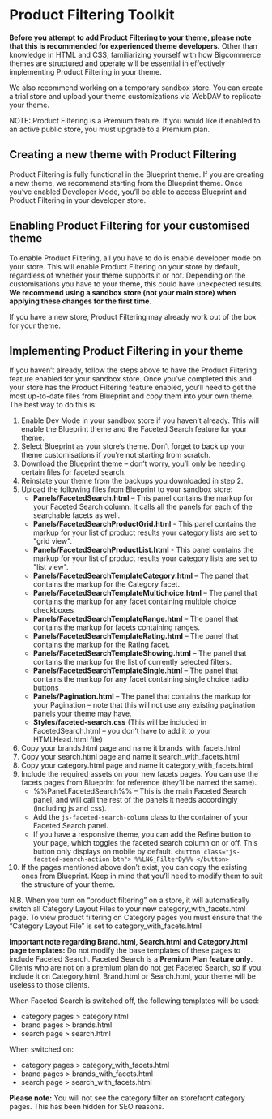 # <span class="jumptarget"> Product Filtering Toolkit </span>

**Before you attempt to add Product Filtering to your theme, please note that this is recommended for experienced theme developers.** Other than knowledge in HTML and CSS, familiarizing yourself with how Bigcommerce themes are structured and operate will be essential in effectively implementing Product Filtering in your theme.

We also recommend working on a temporary sandbox store. You can create a trial store and upload your theme customizations via WebDAV to replicate your theme.

NOTE: Product Filtering is a Premium feature. If you would like it enabled to an active public store, you must upgrade to a Premium plan.

## <span class="jumptarget"> Creating a new theme with Product Filtering </span>

Product Filtering is fully functional in the Blueprint theme. If you are creating a new theme, we recommend starting from the Blueprint theme. Once you’ve enabled Developer Mode, you’ll be able to access Blueprint and Product Filtering in your developer store.

## <span class="jumptarget"> Enabling Product Filtering for your customised theme </span>

To enable Product Filtering, all you have to do is enable developer mode on your store. This will enable Product Filtering on your store by default, regardless of whether your theme supports it or not. Depending on the customisations you have to your theme, this could have unexpected results. **We recommend using a sandbox store (not your main store) when applying these changes for the first time.**

If you have a new store, Product Filtering may already work out of the box for your theme.

## <span class="jumptarget"> Implementing Product Filtering in your theme </span>

If you haven’t already, follow the steps above to have the Product Filtering feature enabled for your sandbox store. Once you’ve completed this and your store has the Product Filtering feature enabled, you’ll need to get the most up-to-date files from Blueprint and copy them into your own theme. The best way to do this is:

1.  Enable Dev Mode in your sandbox store if you haven’t already. This will enable the Blueprint theme and the Faceted Search feature for your theme.
2.  Select Blueprint as your store’s theme. Don’t forget to back up your theme customisations if you’re not starting from scratch.
3.  Download the Blueprint theme – don’t worry, you’ll only be needing certain files for faceted search.
4.  Reinstate your theme from the backups you downloaded in step 2.
5.  Upload the following files from Blueprint to your sandbox store:
    *   **Panels/FacetedSearch.html** – This panel contains the markup for your Faceted Search column. It calls all the panels for each of the searchable facets as well.
    *   **Panels/FacetedSearchProductGrid.html** - This panel contains the markup for your list of product results your category lists are set to "grid view".
    *   **Panels/FacetedSearchProductList.html** - This panel contains the markup for your list of product results your category lists are set to "list view".
    *   **Panels/FacetedSearchTemplateCategory.html** – The panel that contains the markup for the Category facet.
    *   **Panels/FacetedSearchTemplateMultichoice.html** – The panel that contains the markup for any facet containing multiple choice checkboxes
    *   **Panels/FacetedSearchTemplateRange.html** – The panel that contains the markup for facets containing ranges.
    *   **Panels/FacetedSearchTemplateRating.html** – The panel that contains the markup for the Rating facet.
    *   **Panels/FacetedSearchTemplateShowing.html** – The panel that contains the markup for the list of currently selected filters.
    *   **Panels/FacetedSearchTemplateSingle.html** – The panel that contains the markup for any facet containing single choice radio buttons
    *   **Panels/Pagination.html** – The panel that contains the markup for your Pagination – note that this will not use any existing pagination panels your theme may have.
    *   **Styles/faceted-search.css** (This will be included in FacetedSearch.html – you don’t have to add it to your HTMLHead.html file)
6.  Copy your brands.html page and name it brands_with_facets.html
7.  Copy your search.html page and name it search_with_facets.html
8.  Copy your category.html page and name it category_with_facets.html
9.  Include the required assets on your new facets pages. You can use the facets pages from Blueprint for reference (they’ll be named the same).
    *   %%Panel.FacetedSearch%% – This is the main Faceted Search panel, and will call the rest of the panels it needs accordingly (including js and css).
    *   Add the `js-faceted-search-column` class to the container of your Faceted Search panel.
    *   If you have a responsive theme, you can add the Refine button to your page, which toggles the faceted search column on or off. This button only displays on mobile by default.
        `<button class="js-faceted-search-action btn"> %%LNG_FilterBy%% </button>`
10.  If the pages mentioned above don’t exist, you can copy the existing ones from Blueprint. Keep in mind that you’ll need to modify them to suit the structure of your theme.

N.B. When you turn on “product filtering” on a store, it will automatically switch all Category Layout Files to your new category_with_facets.html page. To view product filtering on Category pages you must ensure that the “Category Layout File” is set to category_with_facets.html

**Important note regarding Brand.html, Search.html and Category.html page templates:** Do not modify the base templates of these pages to include Faceted Search. Faceted Search is a **Premium Plan feature only**. Clients who are not on a premium plan do not get Faceted Search, so if you include it on Category.html, Brand.html or Search.html, your theme will be useless to those clients.

When Faceted Search is switched off, the following templates will be used:

*   category pages > category.html
*   brand pages > brands.html
*   search page > search.html

When switched on:

*   category pages > category_with_facets.html
*   brand pages > brands_with_facets.html
*   search page > search_with_facets.html

**Please note:** You will not see the category filter on storefront category pages. This has been hidden for SEO reasons.
